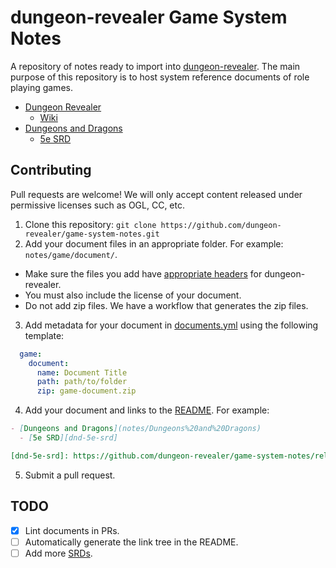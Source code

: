# dungeon-revealer Game System Notes

A repository of notes ready to import into [dungeon-revealer](https://github.com/dungeon-revealer/dungeon-revealer/). The main purpose of this repository is to host system reference documents of role playing games.


- [Dungeon Revealer](notes/Dungeon%20Revealer/wiki)
  - [Wiki][dungeon-revealer-wiki]
- [Dungeons and Dragons](notes/Dungeons%20and%20Dragons)
  - [5e SRD][dnd-5e-srd]



## Contributing

Pull requests are welcome! We will only accept content released under permissive licenses such as OGL, CC, etc.

1. Clone this repository: `git clone https://github.com/dungeon-revealer/game-system-notes.git`
2. Add your document files in an appropriate folder. For example: `notes/game/document/`.
  - Make sure the files you add have [appropriate headers](https://github.com/dungeon-revealer/dungeon-revealer/wiki/Notes#importing-notes) for dungeon-revealer.
  - You must also include the license of your document.
  - Do not add zip files. We have a workflow that generates the zip files.
3. Add metadata for your document in [documents.yml](documents.yml) using the following template:
```YAML
  game:
    document:
      name: Document Title
      path: path/to/folder
      zip: game-document.zip
```
4. Add your document and links to the [README](README.md). For example:

```Markdown
- [Dungeons and Dragons](notes/Dungeons%20and%20Dragons)
  - [5e SRD][dnd-5e-srd]

[dnd-5e-srd]: https://github.com/dungeon-revealer/game-system-notes/releases/download/v0.2.0/dnd-5e-srd.zip
```
5. Submit a pull request.


## TODO

- [x] Lint documents in PRs.
- [ ] Automatically generate the link tree in the README.
- [ ] Add more [SRDs](https://www.dicegeeks.com/rpg-srds/).

[dnd-5e-srd]: https://github.com/dungeon-revealer/game-system-notes/releases/download/v0.2.0/dnd-5e-srd.zip
[dungeon-revealer-wiki]: https://github.com/dungeon-revealer/game-system-notes/releases/download/v0.2.0/dungeon-revealer-wiki.zip